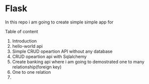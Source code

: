 # Flask

In this repo i am going to create simple simple app for

Table of content

1. Introduction
2. hello-world api
3. Simple CRUD opeartion API without any database 
4. CRUD opeartion api with Sqlalchemy
5. Create banking api where i am going to demostrated one to many relationship(foreign key)
6. One to one relation
7. 